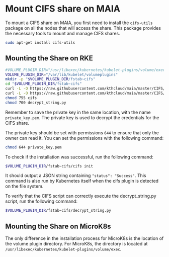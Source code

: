 # Mount CIFS share on MAIA

To mount a CIFS share on MAIA, you first need to install the `cifs-utils` package on all the nodes that will access the share. This package provides the necessary tools to mount and manage CIFS shares.
```bash
sudo apt-get install cifs-utils
```
## Mounting the Share on RKE 

```bash
#VOLUME_PLUGIN_DIR="/usr/libexec/kubernetes/kubelet-plugins/volume/exec"
VOLUME_PLUGIN_DIR="/var/lib/kubelet/volumeplugins"
mkdir -p "$VOLUME_PLUGIN_DIR/fstab~cifs"
cd "$VOLUME_PLUGIN_DIR/fstab~cifs"
curl -L -O https://raw.githubusercontent.com/kthcloud/maia/master/CIFS/cifs
curl -L -O https://raw.githubusercontent.com/kthcloud/maia/master/CIFS/decrypt_string.py
chmod 755 cifs
chmod 700 decrypt_string.py
```

Remember to save the private key in the same location, with the name `private_key.pem`. The private key is used to decrypt the credentials for the CIFS share. 

The private key should be set with permissions `644` to ensure that only the owner can read it. You can set the permissions with the following command:

```bash
chmod 644 private_key.pem
```

To check if the installation was successful, run the following command:

```bash
$VOLUME_PLUGIN_DIR/fstab~cifs/cifs init
```

It should output a JSON string containing `"status": "Success"`. This command is also run by Kubernetes itself when the cifs plugin is detected on the file system.

To verify that the CIFS script can correctly execute the decrypt_string.py script, run the following command:

```bash
$VOLUME_PLUGIN_DIR/fstab~cifs/decrypt_string.py
```

## Mounting the Share on MicroK8s

The only difference in the installation process for MicroK8s is the location of the volume plugin directory. For MicroK8s, the directory is located at `/usr/libexec/kubernetes/kubelet-plugins/volume/exec`.
